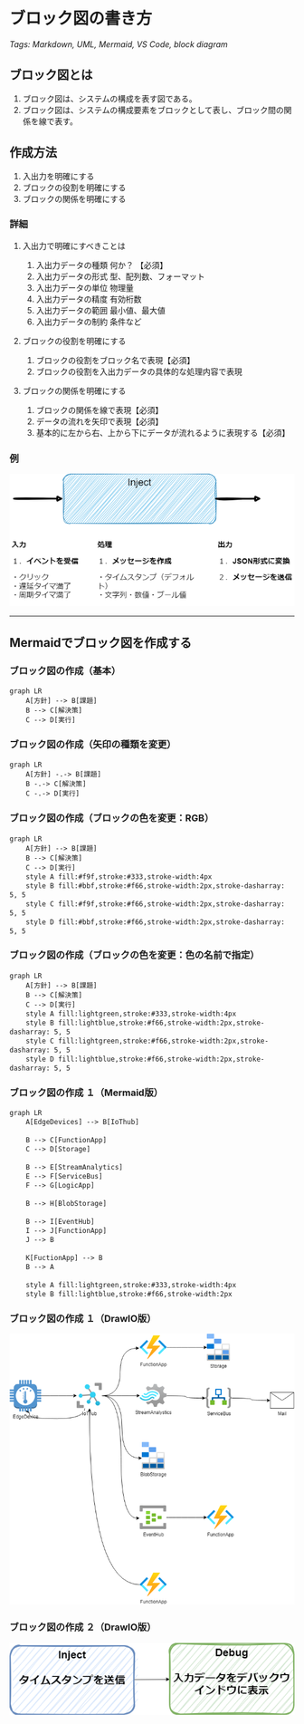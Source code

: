 # ブロック図の書き方
*Tags: Markdown, UML, Mermaid, VS Code, block diagram*

## ブロック図とは
1. ブロック図は、システムの構成を表す図である。
1. ブロック図は、システムの構成要素をブロックとして表し、ブロック間の関係を線で表す。

## 作成方法
1. 入出力を明確にする
1. ブロックの役割を明確にする
1. ブロックの関係を明確にする

### 詳細
1. 入出力で明確にすべきことは
    1. 入出力データの種類 何か？ 【必須】
    1. 入出力データの形式 型、配列数、フォーマット
    1. 入出力データの単位 物理量
    1. 入出力データの精度 有効桁数
    1. 入出力データの範囲 最小値、最大値
    1. 入出力データの制約 条件など

1. ブロックの役割を明確にする
    1. ブロックの役割をブロック名で表現【必須】
    1. ブロックの役割を入出力データの具体的な処理内容で表現

1. ブロックの関係を明確にする
    1. ブロックの関係を線で表現【必須】
    1. データの流れを矢印で表現【必須】
    1. 基本的に左から右、上から下にデータが流れるように表現する【必須】

### 例
![ブロック図の例](./img/inject-node.drawio.png)

---

## Mermaidでブロック図を作成する
### ブロック図の作成（基本）
```mermaid
graph LR
    A[方針] --> B[課題]
    B --> C[解決策]
    C --> D[実行]
```
### ブロック図の作成（矢印の種類を変更）
```mermaid
graph LR
    A[方針] -.-> B[課題]
    B -.-> C[解決策]
    C -.-> D[実行]
```
### ブロック図の作成（ブロックの色を変更：RGB）
```mermaid
graph LR
    A[方針] --> B[課題]
    B --> C[解決策]
    C --> D[実行]
    style A fill:#f9f,stroke:#333,stroke-width:4px
    style B fill:#bbf,stroke:#f66,stroke-width:2px,stroke-dasharray: 5, 5
    style C fill:#f9f,stroke:#f66,stroke-width:2px,stroke-dasharray: 5, 5
    style D fill:#bbf,stroke:#f66,stroke-width:2px,stroke-dasharray: 5, 5
```
### ブロック図の作成（ブロックの色を変更：色の名前で指定）
```mermaid
graph LR
    A[方針] --> B[課題]
    B --> C[解決策]
    C --> D[実行]
    style A fill:lightgreen,stroke:#333,stroke-width:4px
    style B fill:lightblue,stroke:#f66,stroke-width:2px,stroke-dasharray: 5, 5
    style C fill:lightgreen,stroke:#f66,stroke-width:2px,stroke-dasharray: 5, 5
    style D fill:lightblue,stroke:#f66,stroke-width:2px,stroke-dasharray: 5, 5
```
### ブロック図の作成 １（Mermaid版）
```mermaid
graph LR
    A[EdgeDevices] --> B[IoThub]
    
    B --> C[FunctionApp]
    C --> D[Storage]
    
    B --> E[StreamAnalytics]
    E --> F[ServiceBus]
    F --> G[LogicApp]

    B --> H[BlobStorage]

    B --> I[EventHub]
    I --> J[FunctionApp]
    J --> B

    K[FuctionApp] --> B
    B --> A

    style A fill:lightgreen,stroke:#333,stroke-width:4px
    style B fill:lightblue,stroke:#f66,stroke-width:2px
```
### ブロック図の作成 １（DrawIO版）
![DrawIO](img/senario.drawio.png)
### ブロック図の作成 ２（DrawIO版）
![DrawIO](img/senario2.drawio.png)